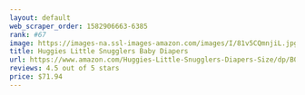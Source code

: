 ```yaml
---
layout: default 
﻿web_scraper_order: 1582906663-6385
rank: #67
image: https://images-na.ssl-images-amazon.com/images/I/81v5CQmnjiL.jpg
title: Huggies Little Snugglers Baby Diapers
url: https://www.amazon.com/Huggies-Little-Snugglers-Diapers-Size/dp/B00HB0WGAY/ref=zg_mw_hpc_67?_encoding=UTF8&psc=1&refRID=25WQDBTAJF2JRCYG7BG8
reviews: 4.5 out of 5 stars
price: $71.94 
---
```

